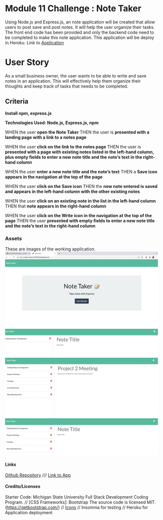 # Module 11 Challenge : Note Taker 
Using Node.js and Express.js, an note application will be created that allow users to post save and post notes. It will help the user organize their tasks. The front end code has been provided and only the backend code need to be completed to make this note application. This application will be deploy in Heroku.
Link to [Application](https://calm-mesa-47785.herokuapp.com/)

# User Story 

As a small business owner,
the user wants to be able to write and save notes in an application.
This will effectively help them organize their thoughts and keep track of tasks that needs to be completed.


## Criteria

**Install npm, express.js**

**Technologies Used: Node.js, Express.js, npm**

WHEN the user **open the Note Taker**
THEN the user is **presented with a landing page with a link to a notes page**

WHEN the user **click on the link to the notes page**
THEN the user is **presented with a page with existing notes listed in the left-hand column, plus empty fields to enter a new note title and the note’s text in the right-hand column**

WHEN the user **enter a new note title and the note’s text**
THEN a **Save icon appears in the navigation at the top of the page**

WHEN the user **click on the Save icon**
THEN the **new note entered is saved and appears in the left-hand column with the other existing notes**

WHEN the user **click on an existing note in the list in the left-hand column**
THEN that **note appears in the right-hand column**

WHEN the user **click on the Write icon in the navigation at the top of the page**
THEN the user  **presented with empty fields to enter a new note title and the note’s text in the right-hand column**


### Assets
These are images of the working application.
![Start of the application](./public/assets/startpg.png)
![Saved Notes](./public/assets/savenote.png)
![Note Page](./public/assets/listshow.png)
![Delete Note](./public/assets/delete.png)

#### Links
[Github Repository](https://github.com/pppreap/challenge11_notetaker) 
///
[Link to App](https://calm-mesa-47785.herokuapp.com/)

#### Credits/Licenses
Starter Code: Michigan State University Full Stack Development Coding Program. //
[CSS Frameworks]: Bootstrap The source code is licensed MIT. (https://getbootstrap.com/) //
[Icons](https://fontawesome.com/) //
 Insomnia for testing  //
 Heroku for Application deployment

